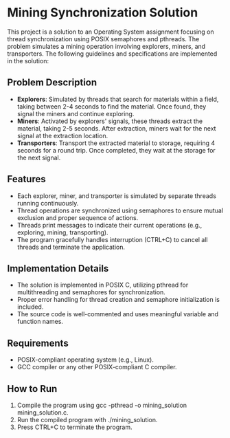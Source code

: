 # Mining Synchronization Solution
This project is a solution to an Operating System assignment focusing on thread synchronization using POSIX semaphores and pthreads. The problem simulates a mining operation involving explorers, miners, and transporters. The following guidelines and specifications are implemented in the solution:

## Problem Description
- **Explorers**: Simulated by threads that search for materials within a field, taking between 2-4 seconds to find the material. Once found, they signal the miners and continue exploring.
- **Miners**: Activated by explorers' signals, these threads extract the material, taking 2-5 seconds. After extraction, miners wait for the next signal at the extraction location.
- **Transporters**: Transport the extracted material to storage, requiring 4 seconds for a round trip. Once completed, they wait at the storage for the next signal.
  
## Features
- Each explorer, miner, and transporter is simulated by separate threads running continuously.
- Thread operations are synchronized using semaphores to ensure mutual exclusion and proper sequence of actions.
- Threads print messages to indicate their current operations (e.g., exploring, mining, transporting).
- The program gracefully handles interruption (CTRL+C) to cancel all threads and terminate the application.
  
## Implementation Details
- The solution is implemented in POSIX C, utilizing pthread for multithreading and semaphores for synchronization.
- Proper error handling for thread creation and semaphore initialization is included.
- The source code is well-commented and uses meaningful variable and function names.
  
## Requirements
- POSIX-compliant operating system (e.g., Linux).
- GCC compiler or any other POSIX-compliant C compiler.
  
## How to Run
1) Compile the program using gcc -pthread -o mining_solution mining_solution.c.
2) Run the compiled program with ./mining_solution.
3) Press CTRL+C to terminate the program.
